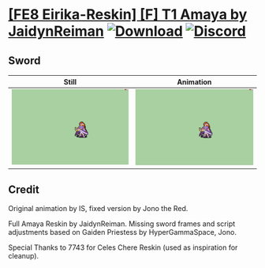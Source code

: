 # [\[FE8 Eirika-Reskin\] \[F\] T1 Amaya by JaidynReiman](./) [![Download](https://img.shields.io/badge/Download--red?style=social&logo=github)](https://minhaskamal.github.io/DownGit/#/home?url=https://github.com/Klokinator/FE-Repo/tree/main/Battle%20Animations%2FLords%20-%20Vanilla%20and%20Custom%2F%5BFE8%20Eirika-Reskin%5D%20%5BF%5D%20T1%20Amaya%20by%20JaidynReiman%2F1.%20Sword) [![Discord](https://img.shields.io/badge/Discord--blue?style=social&logo=discord)](https://discord.gg/C7VNGnyTPA)

## Sword

| Still | Animation |
| :---: | :-------: |
| ![Sword still](./Sword_000.png) | ![Sword](./Sword.gif) |

## Credit

Original animation by IS, fixed version by Jono the Red.

Full Amaya Reskin by JaidynReiman. Missing sword frames and script adjustments based on Gaiden Priestess by HyperGammaSpace, Jono.

Special Thanks to 7743 for Celes Chere Reskin (used as inspiration for cleanup).